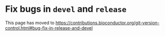 # Fix bugs in `devel` and  `release`

This page has moved to https://contributions.bioconductor.org/git-version-control.html#bug-fix-in-release-and-devel